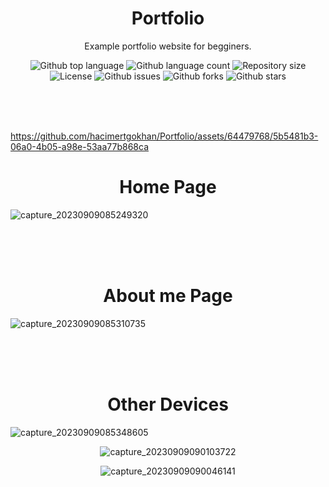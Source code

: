 <link rel="stylesheet" href="https://cdn.jsdelivr.net/gh/devicons/devicon@latest/devicon.min.css">


<div align="center">
    <h1>Portfolio</h1>
    <p>Example portfolio website for begginers.</p>
    <p align="center">
    <img alt="Github top language" src="https://img.shields.io/github/languages/top/hacimertgokhan/Portfolio?color=56BEB8">
    <img alt="Github language count" src="https://img.shields.io/github/languages/count/hacimertgokhan/Portfolio?color=56BEB8">
    <img alt="Repository size" src="https://img.shields.io/github/repo-size/hacimertgokhan/Portfolio?color=56BEB8">
    <img alt="License" src="https://img.shields.io/github/license/hacimertgokhan/Portfolio?color=56BEB8">
    <img alt="Github issues" src="https://img.shields.io/github/issues/hacimertgokhan/Portfolio?color=56BEB8" /> 
    <img alt="Github forks" src="https://img.shields.io/github/forks/hacimertgokhan/Portfolio?color=56BEB8" /> 
    <img alt="Github stars" src="https://img.shields.io/github/stars/hacimertgokhan/Portfolio?color=56BEB8" /> 
    </p>
</div>

<br>
<br>
<br>

https://github.com/hacimertgokhan/Portfolio/assets/64479768/5b5481b3-06a0-4b05-a98e-53aa77b868ca

<div align="center">
    <h1>Home Page</h1>
</div>

![capture_20230909085249320](https://github.com/hacimertgokhan/Portfolio/assets/64479768/7f69d4ad-4c2d-41dc-8507-d9a6177ec6e7)

<br>
<br>
<br>

<div align="center">
    <h1>About me Page</h1>
</div>

![capture_20230909085310735](https://github.com/hacimertgokhan/Portfolio/assets/64479768/aa401079-f341-4cbf-a90f-c84fdf1d6604)

<br>
<br>
<br>

<div align="center">
    <h1>Other Devices</h1>
</div>

![capture_20230909085348605](https://github.com/hacimertgokhan/Portfolio/assets/64479768/d1a19a44-0da6-4cf2-a016-3c9bff17f53a)

<div align="center">

   ![capture_20230909090103722](https://github.com/hacimertgokhan/Portfolio/assets/64479768/360369be-87a9-4ad3-8562-c43d8e37d9f8)

   ![capture_20230909090046141](https://github.com/hacimertgokhan/Portfolio/assets/64479768/8adc2bbe-fde8-41a8-8cbe-1d0aeefe28fb)

</div>


